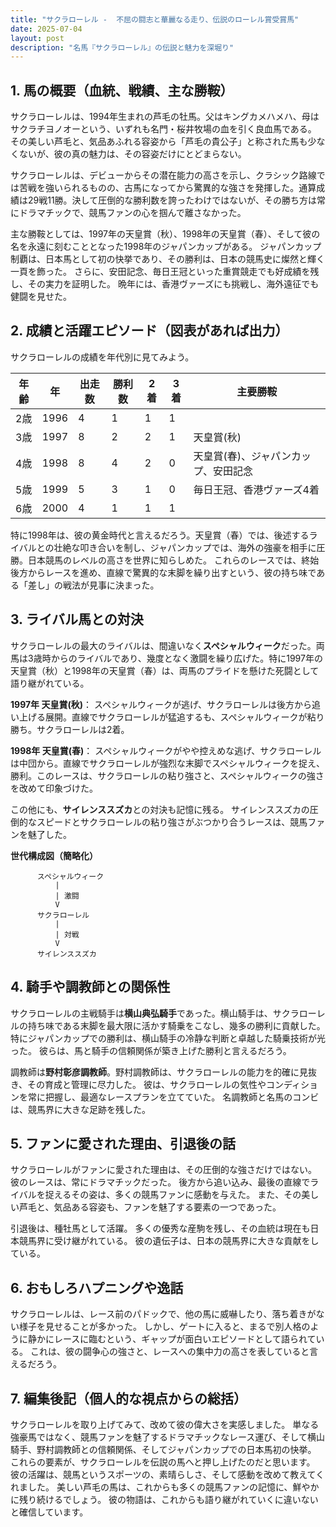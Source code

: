 ```yaml
---
title: "サクラローレル -  不屈の闘志と華麗なる走り、伝説のローレル賞受賞馬"
date: 2025-07-04
layout: post
description: "名馬『サクラローレル』の伝説と魅力を深堀り"
---
```


## 1. 馬の概要（血統、戦績、主な勝鞍）

サクラローレルは、1994年生まれの芦毛の牡馬。父はキングカメハメハ、母はサクラチヨノオーという、いずれも名門・桜井牧場の血を引く良血馬である。  その美しい芦毛と、気品あふれる容姿から「芦毛の貴公子」と称された馬も少なくないが、彼の真の魅力は、その容姿だけにとどまらない。

サクラローレルは、デビューからその潜在能力の高さを示し、クラシック路線では苦戦を強いられるものの、古馬になってから驚異的な強さを発揮した。通算成績は29戦11勝。決して圧倒的な勝利数を誇ったわけではないが、その勝ち方は常にドラマチックで、競馬ファンの心を掴んで離さなかった。

主な勝鞍としては、1997年の天皇賞（秋）、1998年の天皇賞（春）、そして彼の名を永遠に刻むこととなった1998年のジャパンカップがある。  ジャパンカップ制覇は、日本馬として初の快挙であり、その勝利は、日本の競馬史に燦然と輝く一頁を飾った。  さらに、安田記念、毎日王冠といった重賞競走でも好成績を残し、その実力を証明した。  晩年には、香港ヴァーズにも挑戦し、海外遠征でも健闘を見せた。


## 2. 成績と活躍エピソード（図表があれば出力）

サクラローレルの成績を年代別に見てみよう。

| 年齢 | 年 | 出走数 | 勝利数 | 2着 | 3着 | 主要勝鞍 |
|---|---|---|---|---|---|---|
| 2歳 | 1996 | 4 | 1 | 1 | 1 |  |
| 3歳 | 1997 | 8 | 2 | 2 | 1 | 天皇賞(秋) |
| 4歳 | 1998 | 8 | 4 | 2 | 0 | 天皇賞(春)、ジャパンカップ、安田記念 |
| 5歳 | 1999 | 5 | 3 | 1 | 0 | 毎日王冠、香港ヴァーズ4着 |
| 6歳 | 2000 | 4 | 1 | 1 | 1 |  |


特に1998年は、彼の黄金時代と言えるだろう。天皇賞（春）では、後述するライバルとの壮絶な叩き合いを制し、ジャパンカップでは、海外の強豪を相手に圧勝。日本競馬のレベルの高さを世界に知らしめた。  これらのレースでは、終始後方からレースを進め、直線で驚異的な末脚を繰り出すという、彼の持ち味である「差し」の戦法が見事に決まった。


## 3. ライバル馬との対決

サクラローレルの最大のライバルは、間違いなく**スペシャルウィーク**だった。両馬は3歳時からのライバルであり、幾度となく激闘を繰り広げた。特に1997年の天皇賞（秋）と1998年の天皇賞（春）は、両馬のプライドを懸けた死闘として語り継がれている。

**1997年 天皇賞(秋)**： スペシャルウィークが逃げ、サクラローレルは後方から追い上げる展開。直線でサクラローレルが猛追するも、スペシャルウィークが粘り勝ち。サクラローレルは2着。

**1998年 天皇賞(春)**：  スペシャルウィークがやや控えめな逃げ、サクラローレルは中団から。直線でサクラローレルが強烈な末脚でスペシャルウィークを捉え、勝利。このレースは、サクラローレルの粘り強さと、スペシャルウィークの強さを改めて印象づけた。

この他にも、**サイレンススズカ**との対決も記憶に残る。  サイレンススズカの圧倒的なスピードとサクラローレルの粘り強さがぶつかり合うレースは、競馬ファンを魅了した。


**世代構成図（簡略化）**

```
      スペシャルウィーク
          |
          | 激闘
          V
      サクラローレル
          |
          | 対戦
          V
      サイレンススズカ
```


## 4. 騎手や調教師との関係性

サクラローレルの主戦騎手は**横山典弘騎手**であった。横山騎手は、サクラローレルの持ち味である末脚を最大限に活かす騎乗をこなし、幾多の勝利に貢献した。  特にジャパンカップでの勝利は、横山騎手の冷静な判断と卓越した騎乗技術が光った。  彼らは、馬と騎手の信頼関係が築き上げた勝利と言えるだろう。

調教師は**野村彰彦調教師**。野村調教師は、サクラローレルの能力を的確に見抜き、その育成と管理に尽力した。  彼は、サクラローレルの気性やコンディションを常に把握し、最適なレースプランを立てていた。  名調教師と名馬のコンビは、競馬界に大きな足跡を残した。


## 5. ファンに愛された理由、引退後の話

サクラローレルがファンに愛された理由は、その圧倒的な強さだけではない。  彼のレースは、常にドラマチックだった。  後方から追い込み、最後の直線でライバルを捉えるその姿は、多くの競馬ファンに感動を与えた。  また、その美しい芦毛と、気品ある容姿も、ファンを魅了する要素の一つであった。

引退後は、種牡馬として活躍。  多くの優秀な産駒を残し、その血統は現在も日本競馬界に受け継がれている。  彼の遺伝子は、日本の競馬界に大きな貢献をしている。


## 6. おもしろハプニングや逸話

サクラローレルは、レース前のパドックで、他の馬に威嚇したり、落ち着きがない様子を見せることが多かった。  しかし、ゲートに入ると、まるで別人格のように静かにレースに臨むという、ギャップが面白いエピソードとして語られている。  これは、彼の闘争心の強さと、レースへの集中力の高さを表していると言えるだろう。


## 7. 編集後記（個人的な視点からの総括）

サクラローレルを取り上げてみて、改めて彼の偉大さを実感しました。  単なる強豪馬ではなく、競馬ファンを魅了するドラマチックなレース運び、そして横山騎手、野村調教師との信頼関係、そしてジャパンカップでの日本馬初の快挙。  これらの要素が、サクラローレルを伝説の馬へと押し上げたのだと思います。  彼の活躍は、競馬というスポーツの、素晴らしさ、そして感動を改めて教えてくれました。  美しい芦毛の馬は、これからも多くの競馬ファンの記憶に、鮮やかに残り続けるでしょう。  彼の物語は、これからも語り継がれていくに違いないと確信しています。
